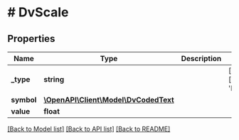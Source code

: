 # # DvScale

## Properties

Name | Type | Description | Notes
------------ | ------------- | ------------- | -------------
**_type** | **string** |  | [optional] [default to 'DV_SCALE']
**symbol** | [**\OpenAPI\Client\Model\DvCodedText**](DvCodedText.md) |  |
**value** | **float** |  |

[[Back to Model list]](../../README.md#models) [[Back to API list]](../../README.md#endpoints) [[Back to README]](../../README.md)
